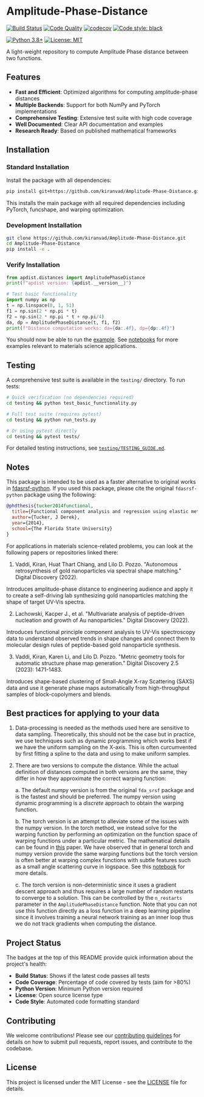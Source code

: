 # Amplitude-Phase-Distance

<!-- Build and Quality Badges -->
[![Build Status](https://github.com/kiranvad/Amplitude-Phase-Distance/workflows/Continuous%20Integration/badge.svg)](https://github.com/kiranvad/Amplitude-Phase-Distance/actions)
[![Code Quality](https://github.com/kiranvad/Amplitude-Phase-Distance/workflows/Code%20Quality/badge.svg)](https://github.com/kiranvad/Amplitude-Phase-Distance/actions)
[![codecov](https://codecov.io/gh/kiranvad/Amplitude-Phase-Distance/branch/main/graph/badge.svg)](https://codecov.io/gh/kiranvad/Amplitude-Phase-Distance)
[![Code style: black](https://img.shields.io/badge/code%20style-black-000000.svg)](https://github.com/psf/black)

<!-- Version and Compatibility -->
[![Python 3.8+](https://img.shields.io/badge/python-3.8+-blue.svg)](https://www.python.org/downloads/)
[![License: MIT](https://img.shields.io/badge/License-MIT-yellow.svg)](https://opensource.org/licenses/MIT)

A light-weight repository to compute Amplitude Phase distance between two functions.

## Features

- **Fast and Efficient**: Optimized algorithms for computing amplitude-phase distances
- **Multiple Backends**: Support for both NumPy and PyTorch implementations
- **Comprehensive Testing**: Extensive test suite with high code coverage
- **Well Documented**: Clear API documentation and examples
- **Research Ready**: Based on published mathematical frameworks

## Installation

### Standard Installation

Install the package with all dependencies:

```bash
pip install git+https://github.com/kiranvad/Amplitude-Phase-Distance.git
```

This installs the main package with all required dependencies including PyTorch, funcshape, and warping optimization.

### Development Installation

```bash
git clone https://github.com/kiranvad/Amplitude-Phase-Distance.git
cd Amplitude-Phase-Distance
pip install -e .
```

### Verify Installation

```python
from apdist.distances import AmplitudePhaseDistance
print(f"apdist version: {apdist.__version__}")

# Test basic functionality
import numpy as np
t = np.linspace(0, 1, 51)
f1 = np.sin(2 * np.pi * t)
f2 = np.sin(2 * np.pi * t + np.pi/4)
da, dp = AmplitudePhaseDistance(t, f1, f2)
print(f"Distance computation works: da={da:.4f}, dp={dp:.4f}")
```

You should now be able to run the [example](/example.ipynb). See [notebooks](/notebooks/) for more examples relevant to materials science applications.

## Testing

A comprehensive test suite is available in the `testing/` directory. To run tests:

```bash
# Quick verification (no dependencies required)
cd testing && python test_basic_functionality.py

# Full test suite (requires pytest)
cd testing && python run_tests.py

# Or using pytest directly
cd testing && pytest tests/
```

For detailed testing instructions, see [`testing/TESTING_GUIDE.md`](testing/TESTING_GUIDE.md).


## Notes
This package is intended to be used as a faster alternative to original works in [fdasrsf-python](https://github.com/jdtuck/fdasrsf_python).
If you used this package, please cite the original `fdasrsf-python` package using the following:

```bib
@phdthesis{tucker2014functional,
  title={Functional component analysis and regression using elastic methods},
  author={Tucker, J Derek},
  year={2014},
  school={The Florida State University}
}
```

For applications in materials science-related problems, you can look at the following papers or repositories linked there:

1. Vaddi, Kiran, Huat Thart Chiang, and Lilo D. Pozzo. "Autonomous retrosynthesis of gold nanoparticles via spectral shape matching." Digital Discovery (2022).

Introduces amplitude-phase distance to engineering audience and apply it to create a self-driving lab synthesizing gold nanoparticles matching the shape of target UV-Vis spectra.

2. Lachowski, Kacper J., et al. "Multivariate analysis of peptide-driven nucleation and growth of Au nanoparticles." Digital Discovery (2022).

Introduces functional principle component analysis to UV-Vis spectroscopy data to understand observed trends in shape changes and connect them to molecular design rules of peptide-based gold nanoparticle synthesis.

3. Vaddi, Kiran, Karen Li, and Lilo D. Pozzo. "Metric geometry tools for automatic structure phase map generation." Digital Discovery 2.5 (2023): 1471-1483.

Introduces shape-based clustering of Small-Angle X-ray Scattering (SAXS) data and use it generate phase maps automatically from high-throughput samples of block-copolymers and blends.

## Best practices for applying to your data
1. Data-processing is needed as the methods used here are sensitive to data sampling. Theoretically, this should not be the case but in practice, we use techniques such as dynamic programming which works best if we have the uniform sampling on the X-axis. This is often curcumvented by first fitting a spline to the data and using to make uniform samples. 

2. There are two versions to compute the distance. While the actual definition of distances computed in both versions are the same, they differ in how they approximate the correct warping function:

   a. The default numpy version is from the original `fda_srsf` package and is the fastest and should be preferred. The numpy version using dynamic programming is a *discrete* approach to obtain the warping function.

   b. The torch version is an attempt to alleviate some of the issues with the numpy version. In the torch method, we instead solve for the warping function by performing an optimization on the function space of warping functions under a particular metric. The mathematical details can be found in [this](https://arxiv.org/abs/2207.11141) paper. We have observed that in general torch and numpy version provide the same warping functions but the torch version is often better at warping complex functions with subtle features such as a small angle scattering curve in logspace. See this [notebook](/notebooks/01-saxs.ipynb) for more details.

   c. The torch version is non-deterministic since it uses a gradient descent approach and thus requires a large number of random restarts to converge to a solution. This can be controlled by the `n_restarts` parameter in the `AmplitudePhaseDistance` function. Note that you can not use this function directly as a loss function in a deep learning pipeline since it involves training a neural network training as an inner loop thus we do not track gradients when computing the distance.

## Project Status

The badges at the top of this README provide quick information about the project's health:

- **Build Status**: Shows if the latest code passes all tests
- **Code Coverage**: Percentage of code covered by tests (aim for >80%)
- **Python Version**: Minimum Python version required
- **License**: Open source license type
- **Code Style**: Automated code formatting standard

## Contributing

We welcome contributions! Please see our [contributing guidelines](CONTRIBUTING.md) for details on how to submit pull requests, report issues, and contribute to the codebase.

## License

This project is licensed under the MIT License - see the [LICENSE](LICENSE) file for details.